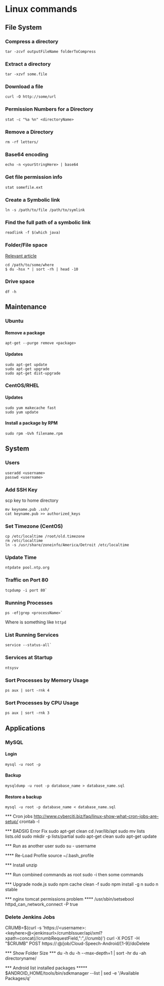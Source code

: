 # Linux commands

## File System

### Compress a directory

```
tar -zcvf outputFileName folderToCompress
```

### Extract a directory

```
tar -xzvf some.file
```

### Download a file
```
curl -O http://some/url

```

### Permission Numbers for a Directory

```
stat -c "%a %n" <directoryName>
```

### Remove a Directory

```
rm -rf letters/
```

### Base64 encoding

```
echo -n <yourStringHere> | base64
```

### Get file permission info

```
stat somefile.ext
```

### Create a Symbolic link

```
ln -s /path/to/file /path/to/symlink
```

### Find the full path of a symbolic link

```
readlink -f $(which java)
```

### Folder/File space
[Relevant article](http://www.cyberciti.biz/faq/how-do-i-find-the-largest-filesdirectories-on-a-linuxunixbsd-filesystem/)

```
cd /path/to/some/where
$ du -hsx * | sort -rh | head -10
```

### Drive space

```
df -h
```

## Maintenance

### Ubuntu

#### Remove a package

```
apt-get --purge remove <package>
```

#### Updates 

```
sudo apt-get update
sudo apt-get upgrade
sudo apt-get dist-upgrade
```

### CentOS/RHEL

#### Updates

```
sudo yum makecache fast
sudo yum update
```

#### Install a package by RPM

```
sudo rpm -Uvh filename.rpm
```

## System

### Users

```
useradd <username>
passwd <username>
```

### Add SSH Key

scp key to home directory

```
mv keyname.pub .ssh/
cat keyname.pub >> authorized_keys
```

### Set Timezone (CentOS)

```
cp /etc/localtime /root/old.timezone
rm /etc/localtime
ln -s /usr/share/zoneinfo/America/Detroit /etc/localtime
```

### Update Time

```
ntpdate pool.ntp.org
```

### Traffic on Port 80

```
tcpdump -i port 80`
```

### Running Processes

```
ps -ef|grep <processName>`
```

Where <processName> is something like `httpd`

### List Running Services

```
service --status-all`
```

### Services at Startup

```
ntsysv
```

### Sort Processes by Memory Usage

```
ps aux | sort -rnk 4
```

### Sort Processes by CPU Usage

```
ps aux | sort -rnk 3
```

## Applications

### MySQL

#### Login

```
mysql -u root -p
```

#### Backup

```
mysqldump -u root -p database_name > database_name.sql
```

#### Restore a backup

```
mysql -u root -p database_name < database_name.sql
```














*** Cron jobs
http://www.cyberciti.biz/faq/linux-show-what-cron-jobs-are-setup/
crontab -l


*** BADSIG Error Fix
sudo apt-get clean 
cd /var/lib/apt 
sudo mv lists lists.old 
sudo mkdir -p lists/partial 
sudo apt-get clean 
sudo apt-get update

*** Run as another user
sudo su - username




**** Re-Load Profile
source ~/.bash_profile





*** Install unzip

*** Run combined commands as root
sudo -i
then some commands




*** Upgrade node.js
sudo npm cache clean -f
sudo npm install -g n
sudo n stable

*** nginx tomcat permissions problem ****
/usr/sbin/setsebool httpd_can_network_connect -P true 





### Delete Jenkins Jobs
CRUMB=$(curl -s 'https://<username>:<keyhere>@<jenkinsurl>/crumbIssuer/api/xml?xpath=concat(//crumbRequestField,":",//crumb)')
curl -X POST -H "$CRUMB" POST https://<username>:<keyhere>@<jenkinsurl>/job/Cloud-Speech-Android/[1-9]/doDelete

*** Show Folder Size ***
du -h
du -h --max-depth=1 | sort -hr
du -ah directoryname/


*** Android list installed packages *****
$ANDROID_HOME/tools/bin/sdkmanager --list  | sed -e '/Available Packages/q'


